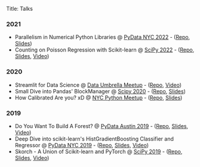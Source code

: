 Title: Talks

### 2021

- Parallelism in Numerical Python Libraries @ [PyData NYC 2022](https://pydata.org/nyc2022/) - ([Repo](https://github.com/thomasjpfan/pydata-nyc-2022-parallelism), [Slides](https://thomasjpfan.github.io/pydata-nyc-2022-parallelism))
- Counting on Poisson Regression with Scikit-learn @ [SciPy 2022](https://www.scipy2019.scipy.org) - ([Repo](https://github.com/thomasjpfan/scipy-2022-poisson), [Slides](https://thomasjpfan.github.io/scipy-2022-poisson/), [Video](https://www.youtube.com/watch?v=X5XE_2_A7gQ))

### 2020

- Streamlit for Data Science @ [Data Umbrella Meetup](https://www.meetup.com/data-umbrella/events/274110563/) - ([Repo](https://github.com/thomasjpfan/data-umbrella-2020-streamlit-ml), [Video](https://www.youtube.com/watch?v=5TCdoWemSXI))
- Small Dive into Pandas' BlockManager @ [Scipy 2020](https://www.scipy2020.scipy.org) - ([Repo](https://github.com/thomasjpfan/scipy-2020-lightning-talk-pandas-blockmanager), [Slides](https://thomasjpfan.github.io/scipy-2020-lightning-talk-pandas-blockmanager/#1))
- How Calibrated Are you? xD @ [NYC Python Meetup](https://www.meetup.com/nycpython/) - ([Repo](https://github.com/thomasjpfan/nyc-python-2020-lightning-how-calibrated-are-you), [Slides](https://github.com/thomasjpfan/lightning-talks/blob/master/2020_01_23_how_calibrated_are_you/notebook.ipynb))

### 2019

- Do You Want To Build A Forest? @ [PyData Austin 2019](https://pydata.org/austin2019)  - ([Repo](https://github.com/thomasjpfan/pydata-2019-forest), [Slides](https://github.com/thomasjpfan/pydata-2019-forest/blob/master/presentation.pdf), [Video](https://www.youtube.com/watch?v=H01T_ICbJZY))
- Deep Dive into scikit-learn's HistGradientBoosting Classifier and Regressor @ [PyData NYC 2019](https://pydata.org/nyc2019) - ([Repo](https://github.com/thomasjpfan/pydata-2019-histgradientboosting), [Slides](https://github.com/thomasjpfan/pydata-2019-histgradientboosting/blob/master/presentation.pdf), [Video](https://youtu.be/J9QQ6l_HToU))
- Skorch - A Union of Scikit-learn and PyTorch @ [SciPy 2019](https://www.scipy2019.scipy.org) - ([Repo](https://github.com/thomasjpfan/pydata2018_dc_skorch), [Slides](https://github.com/thomasjpfan/pydata2018_dc_skorch/raw/master/slides.pdf), [Video](https://www.youtube.com/watch?v=0J7FaLk0bmQ))
